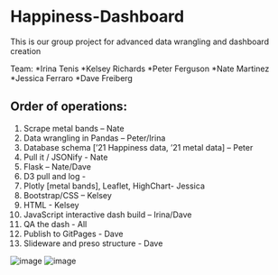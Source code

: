 # Happiness-Dashboard
This is our group project for advanced data wrangling and dashboard creation

Team:
*Irina Tenis
*Kelsey Richards
*Peter Ferguson
*Nate Martinez
*Jessica Ferraro
*Dave Freiberg

## Order of operations: 
1. Scrape metal bands – Nate
2. Data wrangling in Pandas – Peter/Irina
3. Database schema [’21 Happiness data, ’21 metal data] – Peter
4. Pull it / JSONify  - Nate
5. Flask – Nate/Dave 
6. D3 pull and log - 
7. Plotly [metal bands], Leaflet, HighChart- Jessica
8. Bootstrap/CSS – Kelsey
9. HTML - Kelsey
10. JavaScript interactive dash build – Irina/Dave 
11. QA the dash - All
12. Publish to GitPages - Dave
13. Slideware and preso structure - Dave

![image](https://nuvirtdatapt0-lgq6188.slack.com/files/U04RJPADUJW/F05CPF5J4MA/screenshot_for_p2.png)
![image](https://nuvirtdatapt0-lgq6188.slack.com/files/U04RJPADUJW/F05DAP79Q3S/screenshot2_for_p2.png)
